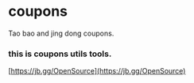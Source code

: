 # coupons

<p>Tao bao and jing dong coupons.

### this is coupons utils tools.

[https://jb.gg/OpenSource](https://jb.gg/OpenSource)